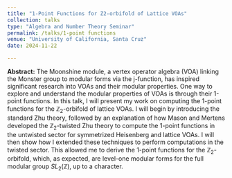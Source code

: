 ```yaml
---
title: "1-Point Functions for Z2-orbifold of Lattice VOAs"
collection: talks
type: "Algebra and Number Theory Seminar"
permalink: /talks/1-point functions
venue: "University of California, Santa Cruz"
date: 2024-11-22

---
```


**Abstract:**
The Moonshine module, a vertex operator algebra (VOA) linking the Monster group to modular forms via the j-function, has inspired significant research into VOAs and their modular properties. One way to explore and understand the modular properties of VOAs is through their 1-point functions. In this talk, I will present my work on computing the 1-point functions for the $\mathbb{Z}_2$-orbifold of lattice VOAs. I will begin by introducing the standard Zhu theory, followed by an explanation of how Mason and Mertens developed the $\mathbb{Z}_2$-twisted Zhu theory to compute the 1-point functions in the untwisted sector for symmetrized Heisenberg and lattice VOAs. I will then show how I extended these techniques to perform computations in the twisted sector. This allowed me to derive the 1-point functions for the $\mathbb{Z}_2$-orbifold, which, as expected, are level-one modular forms for the full modular group $SL_2(\mathbb{Z})$, up to a character.